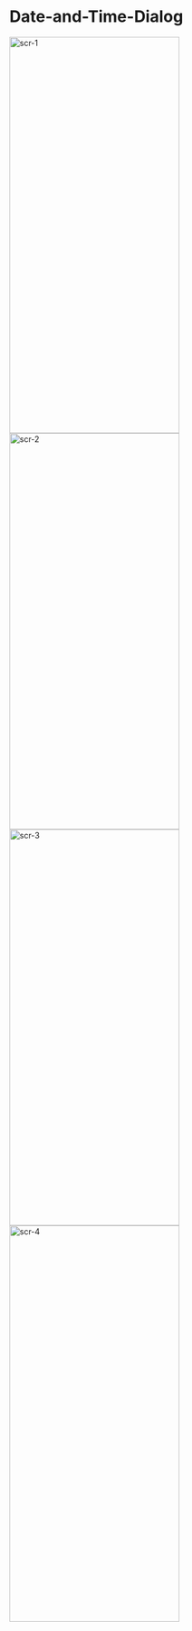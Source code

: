 # Date-and-Time-Dialog
<img src="https://github.com/mdshadab41/Date-and-Time-Dialog/assets/97763170/1287a4e4-379b-471f-8c15-26517c743ada" alt="scr-1" width="300" height="700">
<img src="https://github.com/mdshadab41/Date-and-Time-Dialog/assets/97763170/bdc2061c-6053-476c-a05a-fd8a94dda949" alt="scr-2" width="300" height="700">
<img src="https://github.com/mdshadab41/Date-and-Time-Dialog/assets/97763170/b08d6270-78d8-4bfb-a26e-7e5584af486e" alt="scr-3" width="300" height="700">
<img src="https://github.com/mdshadab41/Date-and-Time-Dialog/assets/97763170/ffc56ee9-9064-407d-b9a6-614d1dc63393" alt="scr-4" width="300" height="700">




